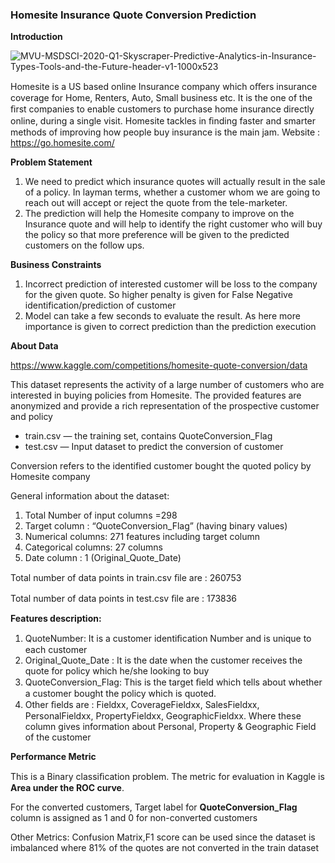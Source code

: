 ### **Homesite Insurance Quote Conversion Prediction**

**Introduction**

![MVU-MSDSCI-2020-Q1-Skyscraper-Predictive-Analytics-in-Insurance-Types-Tools-and-the-Future-header-v1-1000x523](https://user-images.githubusercontent.com/107593984/174439218-57d93183-2c8b-4e37-9727-9e5d4c20c4f5.jpg)

Homesite is a US based online Insurance company which oﬀers insurance coverage for Home, Renters, Auto, Small business etc. It is the one of the ﬁrst companies to enable customers to purchase home insurance directly online, during a single visit. Homesite tackles in ﬁnding faster and smarter methods of improving how people buy insurance is the main jam. Website : <https://go.homesite.com/>

**Problem Statement**

1.  We need to predict which insurance quotes will actually result in the sale of a policy. In layman terms, whether a customer whom we are going to reach out will accept or reject the quote from the tele-marketer.
2.  The prediction will help the Homesite company to improve on the Insurance quote and will help to identify the right customer who will buy the policy so that more preference will be given to the predicted customers on the follow ups.

**Business Constraints**

1.  Incorrect prediction of interested customer will be loss to the company for the given quote. So higher penalty is given for False Negative identification/prediction of customer
2.  Model can take a few seconds to evaluate the result. As here more importance is given to correct prediction than the prediction execution

**About Data**

<https://www.kaggle.com/competitions/homesite-quote-conversion/data>

This dataset represents the activity of a large number of customers who are interested in buying policies from Homesite. The provided features are anonymized and provide a rich representation of the prospective customer and policy

-   train.csv — the training set, contains QuoteConversion_Flag
-   test.csv — Input dataset to predict the conversion of customer

Conversion refers to the identified customer bought the quoted policy by Homesite company

General information about the dataset:

1.  Total Number of input columns =298
2.  Target column : “QuoteConversion_Flag” (having binary values)
3.  Numerical columns: 271 features including target column
4.  Categorical columns: 27 columns
5.  Date column : 1 (Original_Quote_Date)

Total number of data points in train.csv ﬁle are : 260753

Total number of data points in test.csv ﬁle are : 173836

**Features description:**

1.  QuoteNumber: It is a customer identiﬁcation Number and is unique to each customer
2.  Original_Quote_Date : It is the date when the customer receives the quote for policy which he/she looking to buy
3.  QuoteConversion_Flag: This is the target ﬁeld which tells about whether a customer bought the policy which is quoted.
4.  Other ﬁelds are : Fieldxx, CoverageFieldxx, SalesFieldxx, PersonalFieldxx, PropertyFieldxx, GeographicFieldxx. Where these column gives information about Personal, Property & Geographic Field of the customer

**Performance Metric**

This is a Binary classiﬁcation problem. The metric for evaluation in Kaggle is **Area under the ROC curve**.

For the converted customers, Target label for **QuoteConversion_Flag** column is assigned as 1 and 0 for non-converted customers

Other Metrics: Confusion Matrix,F1 score can be used since the dataset is imbalanced where 81% of the quotes are not converted in the train dataset

